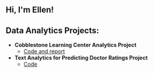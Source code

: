 ## Hi, I'm Ellen!


<h2>Data Analytics Projects:</h2>

- <b>Cobblestone Learning Center Analytics Project</b>
  - [Code and report](https://github.com/joshmadakor1/Algorithms-Practice)
- <b>Text Analytics for Predicting Doctor Ratings Project</b>
  - [Code](https://github.com/joshmadakor1/4chan-Image-Analysis-Middleware-C964)


